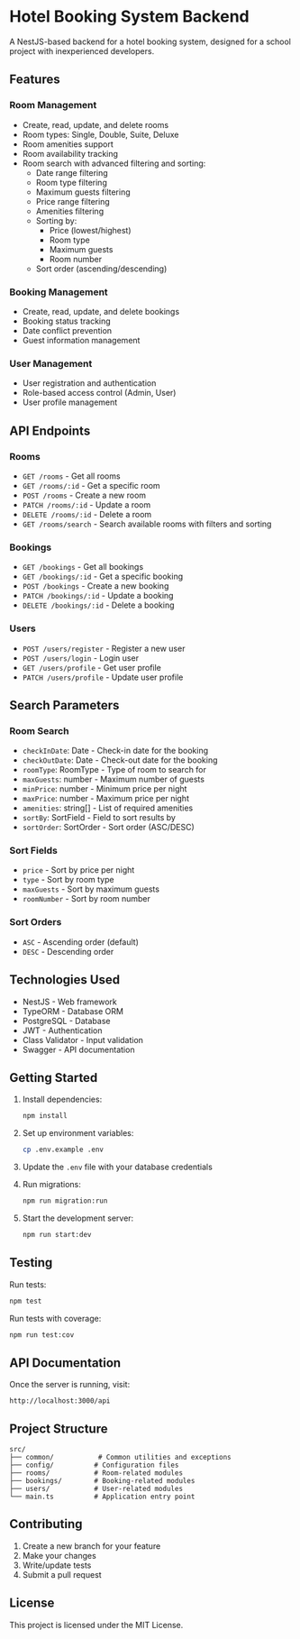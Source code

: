# Hotel Booking System Backend

A NestJS-based backend for a hotel booking system, designed for a school project with inexperienced developers.

## Features

### Room Management
- Create, read, update, and delete rooms
- Room types: Single, Double, Suite, Deluxe
- Room amenities support
- Room availability tracking
- Room search with advanced filtering and sorting:
  - Date range filtering
  - Room type filtering
  - Maximum guests filtering
  - Price range filtering
  - Amenities filtering
  - Sorting by:
    - Price (lowest/highest)
    - Room type
    - Maximum guests
    - Room number
  - Sort order (ascending/descending)

### Booking Management
- Create, read, update, and delete bookings
- Booking status tracking
- Date conflict prevention
- Guest information management

### User Management
- User registration and authentication
- Role-based access control (Admin, User)
- User profile management

## API Endpoints

### Rooms
- `GET /rooms` - Get all rooms
- `GET /rooms/:id` - Get a specific room
- `POST /rooms` - Create a new room
- `PATCH /rooms/:id` - Update a room
- `DELETE /rooms/:id` - Delete a room
- `GET /rooms/search` - Search available rooms with filters and sorting

### Bookings
- `GET /bookings` - Get all bookings
- `GET /bookings/:id` - Get a specific booking
- `POST /bookings` - Create a new booking
- `PATCH /bookings/:id` - Update a booking
- `DELETE /bookings/:id` - Delete a booking

### Users
- `POST /users/register` - Register a new user
- `POST /users/login` - Login user
- `GET /users/profile` - Get user profile
- `PATCH /users/profile` - Update user profile

## Search Parameters

### Room Search
- `checkInDate`: Date - Check-in date for the booking
- `checkOutDate`: Date - Check-out date for the booking
- `roomType`: RoomType - Type of room to search for
- `maxGuests`: number - Maximum number of guests
- `minPrice`: number - Minimum price per night
- `maxPrice`: number - Maximum price per night
- `amenities`: string[] - List of required amenities
- `sortBy`: SortField - Field to sort results by
- `sortOrder`: SortOrder - Sort order (ASC/DESC)

### Sort Fields
- `price` - Sort by price per night
- `type` - Sort by room type
- `maxGuests` - Sort by maximum guests
- `roomNumber` - Sort by room number

### Sort Orders
- `ASC` - Ascending order (default)
- `DESC` - Descending order

## Technologies Used

- NestJS - Web framework
- TypeORM - Database ORM
- PostgreSQL - Database
- JWT - Authentication
- Class Validator - Input validation
- Swagger - API documentation

## Getting Started

1. Install dependencies:
   ```bash
   npm install
   ```

2. Set up environment variables:
   ```bash
   cp .env.example .env
   ```

3. Update the `.env` file with your database credentials

4. Run migrations:
   ```bash
   npm run migration:run
   ```

5. Start the development server:
   ```bash
   npm run start:dev
   ```

## Testing

Run tests:
```bash
npm test
```

Run tests with coverage:
```bash
npm run test:cov
```

## API Documentation

Once the server is running, visit:
```
http://localhost:3000/api
```

## Project Structure

```
src/
├── common/           # Common utilities and exceptions
├── config/          # Configuration files
├── rooms/           # Room-related modules
├── bookings/        # Booking-related modules
├── users/           # User-related modules
└── main.ts          # Application entry point
```

## Contributing

1. Create a new branch for your feature
2. Make your changes
3. Write/update tests
4. Submit a pull request

## License

This project is licensed under the MIT License.